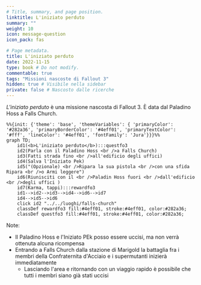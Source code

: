 ```yaml
---
# Title, summary, and page position.
linktitle: L'iniziato perduto
summary: ""
weight: 10
icon: message-question
icon_pack: fas

# Page metadata.
title: L'iniziato perduto
date: 2022-11-15
type: book # Do not modify.
commentable: true
tags: "Missioni nascoste di Fallout 3"
hidden: true # Visibile nella sidebar
private: false # Nascosto dalle ricerche
---
```


*L'iniziato perduto* è una missione nascosta di Fallout 3. È data dal Paladino Hoss a Falls Church.



```mermaid
%%{init: {'theme': 'base', 'themeVariables': { 'primaryColor': '#282a36', 'primaryBorderColor': '#4eff01', 'primaryTextColor': '#fff', 'lineColor': '#4eff01', 'fontFamily': 'Jura'}}}%%
graph TD;
    id1(<b>L'iniziato perduto</b>):::questfo3
    id2(Parla con il Paladino Hoss <br />a Falls Church)
    id3(Fatti strada fino <br />all'edificio degli uffici)
    id4(Salva l'Iniziato Pek)
    id5("(Opzionale) <br />Ripara la sua pistola <br />con una sfida Ripara <br />o Armi leggere")
    id6(Riunisciti con il <br />Paladin Hoss fuori <br />dall'edificio <br />degli uffici )
    id7(Karma, tappi):::rewardfo3
    id1-->id2-->id3-->id4-->id6-->id7
    id4-->id5-->id6
    click id2 "../../luoghi/falls-church"
    classDef rewardfo3 fill:#4eff01, stroke:#4eff01, color:#282a36;
    classDef questfo3 fill:#4eff01, stroke:#4eff01, color:#282a36;
```

Note:
- Il Paladino Hoss e l'Iniziato PEk posso essere uccisi, ma non verrà ottenuta alcuna ricompensa 
- Entrando a Falls Church dalla stazione di Marigold la battaglia fra i membri della Confraternita d'Acciaio e i supermutanti inizierà immediatamente
  - Lasciando l'area e ritornando con un viaggio rapido è possibile che tutti i membri siano già stati uccisi
